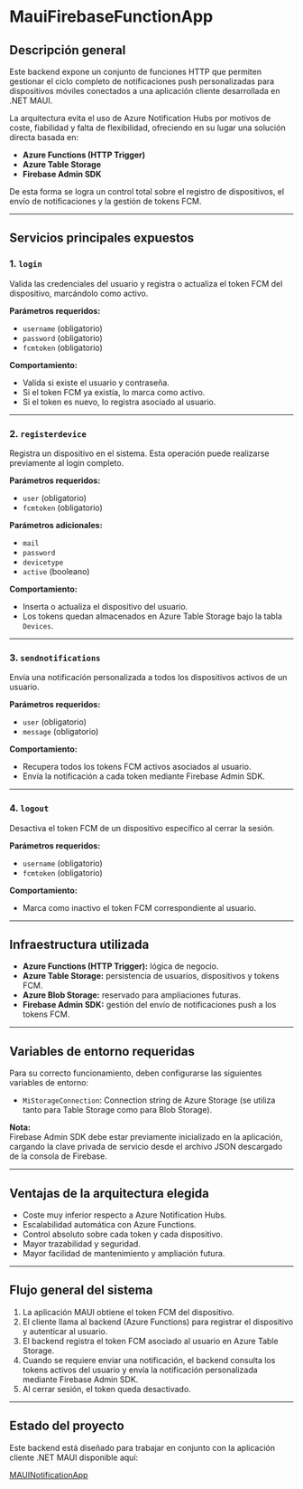 # MauiFirebaseFunctionApp

## Descripción general

Este backend expone un conjunto de funciones HTTP que permiten gestionar el ciclo completo de notificaciones push personalizadas para dispositivos móviles conectados a una aplicación cliente desarrollada en .NET MAUI.

La arquitectura evita el uso de Azure Notification Hubs por motivos de coste, fiabilidad y falta de flexibilidad, ofreciendo en su lugar una solución directa basada en:

- **Azure Functions (HTTP Trigger)**
- **Azure Table Storage**
- **Firebase Admin SDK**

De esta forma se logra un control total sobre el registro de dispositivos, el envío de notificaciones y la gestión de tokens FCM.

---

## Servicios principales expuestos

### 1. `login`
Valida las credenciales del usuario y registra o actualiza el token FCM del dispositivo, marcándolo como activo.

**Parámetros requeridos:**
- `username` (obligatorio)
- `password` (obligatorio)
- `fcmtoken` (obligatorio)

**Comportamiento:**
- Valida si existe el usuario y contraseña.
- Si el token FCM ya existía, lo marca como activo.
- Si el token es nuevo, lo registra asociado al usuario.

---

### 2. `registerdevice`
Registra un dispositivo en el sistema. Esta operación puede realizarse previamente al login completo.

**Parámetros requeridos:**
- `user` (obligatorio)
- `fcmtoken` (obligatorio)

**Parámetros adicionales:**
- `mail`
- `password`
- `devicetype`
- `active` (booleano)

**Comportamiento:**
- Inserta o actualiza el dispositivo del usuario.
- Los tokens quedan almacenados en Azure Table Storage bajo la tabla `Devices`.

---

### 3. `sendnotifications`
Envía una notificación personalizada a todos los dispositivos activos de un usuario.

**Parámetros requeridos:**
- `user` (obligatorio)
- `message` (obligatorio)

**Comportamiento:**
- Recupera todos los tokens FCM activos asociados al usuario.
- Envía la notificación a cada token mediante Firebase Admin SDK.

---

### 4. `logout`
Desactiva el token FCM de un dispositivo específico al cerrar la sesión.

**Parámetros requeridos:**
- `username` (obligatorio)
- `fcmtoken` (obligatorio)

**Comportamiento:**
- Marca como inactivo el token FCM correspondiente al usuario.

---

## Infraestructura utilizada

- **Azure Functions (HTTP Trigger):** lógica de negocio.
- **Azure Table Storage:** persistencia de usuarios, dispositivos y tokens FCM.
- **Azure Blob Storage:** reservado para ampliaciones futuras.
- **Firebase Admin SDK:** gestión del envío de notificaciones push a los tokens FCM.

---

## Variables de entorno requeridas

Para su correcto funcionamiento, deben configurarse las siguientes variables de entorno:

- `MiStorageConnection`: Connection string de Azure Storage (se utiliza tanto para Table Storage como para Blob Storage).

**Nota:**  
Firebase Admin SDK debe estar previamente inicializado en la aplicación, cargando la clave privada de servicio desde el archivo JSON descargado de la consola de Firebase.

---

## Ventajas de la arquitectura elegida

- Coste muy inferior respecto a Azure Notification Hubs.
- Escalabilidad automática con Azure Functions.
- Control absoluto sobre cada token y cada dispositivo.
- Mayor trazabilidad y seguridad.
- Mayor facilidad de mantenimiento y ampliación futura.

---

## Flujo general del sistema

1. La aplicación MAUI obtiene el token FCM del dispositivo.
2. El cliente llama al backend (Azure Functions) para registrar el dispositivo y autenticar al usuario.
3. El backend registra el token FCM asociado al usuario en Azure Table Storage.
4. Cuando se requiere enviar una notificación, el backend consulta los tokens activos del usuario y envía la notificación personalizada mediante Firebase Admin SDK.
5. Al cerrar sesión, el token queda desactivado.

---

## Estado del proyecto

Este backend está diseñado para trabajar en conjunto con la aplicación cliente .NET MAUI disponible aquí:

[MAUINotificationApp](https://github.com/pLorente005/MAUINotificationApp)
